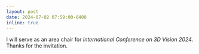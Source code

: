 ```yaml
---
layout: post
date: 2024-07-02 07:59:00-0400
inline: true
---
```


I will serve as an area chair for <em>International Conference on 3D Vision 2024</em>. Thanks for the invitation.  
